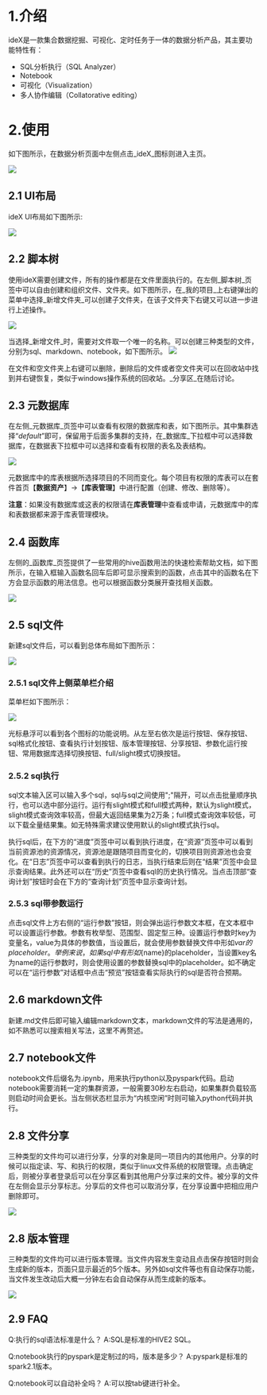 # 1.介绍
ideX是一款集合数据挖掘、可视化、定时任务于一体的数据分析产品，其主要功能特性有：
* SQL分析执行（SQL Analyzer）
* Notebook
* 可视化（Visualization）
* 多人协作编辑（Collatorative editing）

# 2.使用
如下图所示，在数据分析页面中左侧点击_ideX_图标则进入主页。

![](/数据应用/ideX/ideX入口.png)

## 2.1 UI布局
ideX UI布局如下图所示:

![](/数据应用/ideX/UI布局.png)


## 2.2 脚本树
使用ideX需要创建文件，所有的操作都是在文件里面执行的。在左侧_脚本树_页签中可以自由创建和组织文件、文件夹。如下图所示，在_我的项目_上右键弹出的菜单中选择_新增文件夹_可以创建子文件夹，在该子文件夹下右键又可以进一步进行上述操作。

![](/数据应用/ideX/脚本树_右键菜单.png)

当选择_新增文件_时，需要对文件取一个唯一的名称。可以创建三种类型的文件，分别为sql、markdown、notebook，如下图所示。
![](/数据应用/ideX/新建文件.png)

在文件和空文件夹上右键可以删除，删除后的文件或者空文件夹可以在回收站中找到并右键恢复，类似于windows操作系统的回收站。_分享区_在随后讨论。


## 2.3 元数据库
在左侧_元数据库_页签中可以查看有权限的数据库和表，如下图所示。其中集群选择“_default_”即可，保留用于后面多集群的支持，在_数据库_下拉框中可以选择数据库，在数据表下拉框中可以选择和查看有权限的表名及表结构。

![](/数据应用/ideX/元数据库.png)


元数据库中的库表根据所选择项目的不同而变化。每个项目有权限的库表可以在套件首页【**数据资产**】->【**库表管理**】中进行配置（创建、修改、删除等）。

**注意**：如果没有数据库或这表的权限请在**库表管理**中查看或申请，元数据库中的库和表数据都来源于库表管理模块。


## 2.4 函数库

左侧的_函数库_页签提供了一些常用的hive函数用法的快速检索帮助文档，如下图所示，在输入框输入函数名回车后即可显示搜索到的函数，点击其中的函数名在下方会显示函数的用法信息。也可以根据函数分类展开查找相关函数。

![](/数据应用/ideX/函数库.png)

## 2.5 sql文件

新建sql文件后，可以看到总体布局如下图所示：

![](/数据应用/ideX/sql文件布局.png)

### 2.5.1 sql文件上侧菜单栏介绍

菜单栏如下图所示：

![](/数据应用/ideX/sql文件菜单栏.png)

光标悬浮可以看到各个图标的功能说明。从左至右依次是运行按钮、保存按钮、sql格式化按钮、查看执行计划按钮、版本管理按钮、分享按钮、参数化运行按钮、常用数据库选择切换按钮、full/slight模式切换按钮。

### 2.5.2 sql执行

sql文本输入区可以输入多个sql，sql与sql之间使用";"隔开，可以点击批量顺序执行，也可以选中部分运行。运行有slight模式和full模式两种，默认为slight模式，slight模式查询效率较高，但最大返回结果集为2万条；full模式查询效率较低，可以下载全量结果集。如无特殊需求建议使用默认的slight模式执行sql。

执行sql后，在下方的“进度”页签中可以看到执行进度，在“资源”页签中可以看到当前资源池的资源情况，资源池是跟随项目而变化的，切换项目则资源池也会变化。在“日志”页签中可以查看到执行的日志，当执行结束后则在“结果”页签中会显示查询结果。此外还可以在“历史”页签中查看sql的历史执行情况。当点击顶部“查询计划”按钮时会在下方的“查询计划”页签中显示查询计划。

### 2.5.3 sql带参数运行

点击sql文件上方右侧的“运行参数”按钮，则会弹出运行参数文本框，在文本框中可以设置运行参数。参数有枚举型、范围型、固定型三种。设置运行参数时key为变量名，value为具体的参数值，当设置后，就会使用参数替换文件中形如${var}的placeholder。举例来说，如果sql中有形如${name}的placeholder，当设置key名为name的运行参数时，则会使用设置的参数替换sql中的placeholder。如不确定可以在“运行参数”对话框中点击“预览”按钮查看实际执行的sql是否符合预期。

## 2.6 markdown文件

新建.md文件后即可输入编辑markdown文本，markdown文件的写法是通用的，如不熟悉可以搜索相关写法，这里不再赘述。

## 2.7 notebook文件

notebook文件后缀名为.ipynb，用来执行python以及pyspark代码。启动notebook需要消耗一定的集群资源，一般需要30秒左右启动，如果集群负载较高则启动时间会更长。当左侧状态栏显示为“内核空闲”时则可输入python代码并执行。

## 2.8 文件分享

三种类型的文件均可以进行分享，分享的对象是同一项目内的其他用户。分享的时候可以指定读、写、和执行的权限，类似于linux文件系统的权限管理。点击确定后，则被分享者登录后可以在分享区看到其他用户分享过来的文件。被分享的文件在左侧会显示分享标志。分享后的文件也可以取消分享，在分享设置中把相应用户删除即可。

![](/数据应用/ideX/分享标识.png)

## 2.8 版本管理

三种类型的文件均可以进行版本管理。当文件内容发生变动且点击保存按钮时则会生成新的版本，页面只显示最近的5个版本。另外如sql文件等也有自动保存功能，当文件发生改动后大概一分钟左右会自动保存从而生成新的版本。

![](/数据应用/ideX/版本管理.png)

## 2.9 FAQ

 Q:执行的sql语法标准是什么？
 A:SQL是标准的HIVE2 SQL。
 
 Q:notebook执行的pyspark是定制过的吗，版本是多少？
 A:pyspark是标准的spark2.1版本。

 Q:notebook可以自动补全吗？
 A:可以按tab键进行补全。
    




















